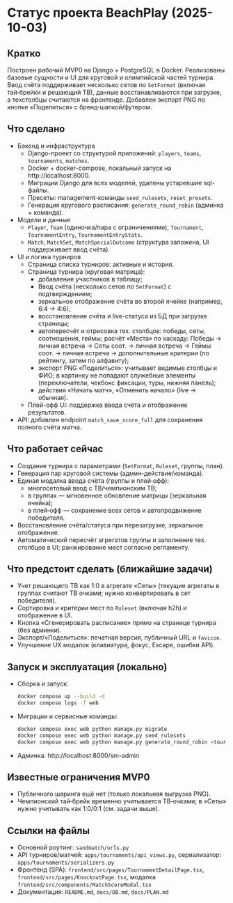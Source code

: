 # Статус проекта BeachPlay (2025-10-03)

## Кратко
Построен рабочий MVP0 на Django + PostgreSQL в Docker. Реализованы базовые сущности и UI для круговой и олимпийской частей турнира. Ввод счёта поддерживает несколько сетов по `SetFormat` (включая тай‑брейки и решающий TB), данные восстанавливаются при загрузке, а техстолбцы считаются на фронтенде. Добавлен экспорт PNG по кнопке «Поделиться» с бренд‑шапкой/футером.

## Что сделано
- Бэкенд и инфраструктура
  - Django-проект со структурой приложений: `players`, `teams`, `tournaments`, `matches`.
  - Docker + docker-compose, локальный запуск на http://localhost:8000.
  - Миграции Django для всех моделей, удалены устаревшие sql-файлы.
  - Пресеты: management-команды `seed_rulesets`, `reset_presets`.
  - Генерация кругового расписания: `generate_round_robin` (админка + команда).
- Модели и данные
  - `Player`, `Team` (одиночка/пара с ограничениями), `Tournament`, `TournamentEntry`, `TournamentEntryStats`.
  - `Match`, `MatchSet`, `MatchSpecialOutcome` (структура заложена, UI поддерживает ввод счёта).
- UI и логика турниров
  - Страница списка турниров: активные и история.
  - Страница турнира (круговая матрица):
    - добавление участников в таблицу;
    - Ввод счёта (несколько сетов по `SetFormat`) с подтверждением;
    - зеркальное отображение счёта во второй ячейке (например, 6:4 → 4:6);
    - восстановление счёта и live-статуса из БД при загрузке страницы;
    - автопересчёт и отрисовка тех. столбцов: победы, сеты, соотношения, геймы; расчёт «Места» по каскаду: Победы → личная встреча → Сеты соот. → личная встреча → Геймы соот. → личная встреча → дополнительные критерии (по рейтингу, затем по алфавиту);
    - экспорт PNG «Поделиться»: учитывает видимые столбцы и ФИО; в картинку не попадают служебные элементы (переключатели, чекбокс фиксации, туры, нижняя панель);
    - действия «Начать матч», «Отменить начало» (live → обычная).
  - Плей-офф UI: поддержка ввода счёта и отображение результатов.
- API: добавлен endpoint `match_save_score_full` для сохранения полного счёта матча.

## Что работает сейчас
- Создание турнира с параметрами (`SetFormat`, `Ruleset`, группы, план).
- Генерация пар круговой системы (админ-действие/команда).
- Единая модалка ввода счёта (группы и плей‑офф):
  - многосетовый ввод с TB/чемпионским TB;
  - в группах — мгновенное обновление матрицы (зеркальная ячейка);
  - в плей‑офф — сохранение всех сетов и автопродвижение победителя.
- Восстановление счёта/статуса при перезагрузке, зеркальное отображение.
- Автоматический пересчёт агрегатов группы и заполнение тех. столбцов в UI; ранжирование мест согласно регламенту.

## Что предстоит сделать (ближайшие задачи)
- Учет решающего TB как 1:0 в агрегате «Сеты» (текущие агрегаты в группах считают TB очками; нужно конвертировать в сет победителя).
- Сортировка и критерии мест по `Ruleset` (включая h2h) и отображение в UI.
- Кнопка «Сгенерировать расписание» прямо на странице турнира (без админки).
- Экспорт/«Поделиться»: печатная версия, публичный URL и `favicon`.
- Улучшение UX модалок (клавиатура, фокус, Escape, ошибки API).

## Запуск и эксплуатация (локально)
- Сборка и запуск:
  ```bash
  docker compose up --build -d
  docker compose logs -f web
  ```
- Миграции и сервисные команды:
  ```bash
  docker compose exec web python manage.py migrate
  docker compose exec web python manage.py seed_rulesets
  docker compose exec web python manage.py generate_round_robin <tournament_id>
  ```
- Админка: http://localhost:8000/sm-admin

## Известные ограничения MVP0
- Публичного шаринга ещё нет (только локальная выгрузка PNG).
- Чемпионский тай‑брейк временно учитывается TB‑очками; в «Сеты» нужно учитывать как 1:0/0:1 (см. задачи выше).

## Ссылки на файлы
- Основной роутинг: `sandmatch/urls.py`
- API турниров/матчей: `apps/tournaments/api_views.py`, сериализатор: `apps/tournaments/serializers.py`
- Фронтенд (SPA): `frontend/src/pages/TournamentDetailPage.tsx`, `frontend/src/pages/KnockoutPage.tsx`, модалка `frontend/src/components/MatchScoreModal.tsx`
- Документация: `README.md`, `docs/DB.md`, `docs/PLAN.md`
